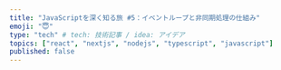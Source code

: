 ```yaml
---
title: "JavaScriptを深く知る旅 #5：イベントループと非同期処理の仕組み"
emoji: "😇"
type: "tech" # tech: 技術記事 / idea: アイデア
topics: ["react", "nextjs", "nodejs", "typescript", "javascript"]
published: false
---
```


